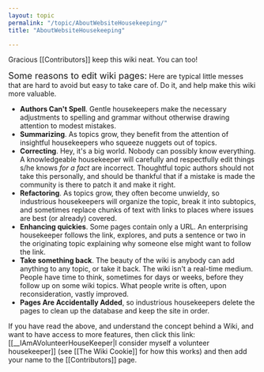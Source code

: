```yaml
---
layout: topic
permalink: "/topic/AboutWebsiteHousekeeping/"
title: "AboutWebsiteHousekeeping"

---
```


Gracious [[Contributors]] keep this wiki neat. You can too!

<font size=+1>Some reasons to edit wiki pages:</font>
Here are typical little messes that are hard to avoid but easy to take care of. Do it, and help make this wiki more valuable.
<ul>
<li><b>Authors Can't Spell</b>. Gentle housekeepers make the necessary adjustments to spelling and grammar without otherwise drawing attention to modest mistakes.

<li><b>Summarizing</b>. As topics grow, they benefit from the attention of insightful housekeepers who squeeze nuggets out of topics.

<li><b>Correcting</b>. Hey, it's a big world.  Nobody can possibly know everything.  A knowledgeable housekeeper will carefully and respectfully edit things s/he knows <i>for a fact</i> are incorrect. Thoughtful topic authors should not take this personally, and should be thankful that if a mistake is made the community is there to patch it and make it right.

<li><b>Refactoring</b>. As topics grow, they often become unwieldy, so industrious housekeepers will organize the topic, break it into subtopics, and sometimes replace chunks of text with links to places where issues are best (or already) covered.

<li><b>Enhancing quickies</b>. Some pages contain only a URL. An enterprising housekeeper follows the link, explores, and puts a sentence or two in the originating topic explaining why someone else might want to follow the link.

<li><b>Take something back</b>. The beauty of the wiki is anybody can add anything to any topic, or take it back. The wiki isn't a real-time medium. People have time to think, sometimes for days or weeks, before they follow up on some wiki topics. What people write is often, upon reconsideration, vastly improved.

<li><b>Pages Are Accidentally Added</b>, so industrious housekeepers delete the pages to clean up the database and keep the site in order.
</ul>

If you have read the above, and understand the concept behind a Wiki, and want to have access to more features, then click this link: [[__IAmAVolunteerHouseKeeper|I consider myself a volunteer housekeeper]] (see [[The Wiki Cookie]] for how this works) and then add your name to the [[Contributors]] page.

